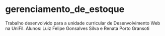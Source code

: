 # gerenciamento_de_estoque

Trabalho desenvolvido para a unidade curricular de Desenvolvimento Web na UniFil.
Alunos:
Luiz Felipe Gonsalves Silva e
Renata Porto Gransoti
